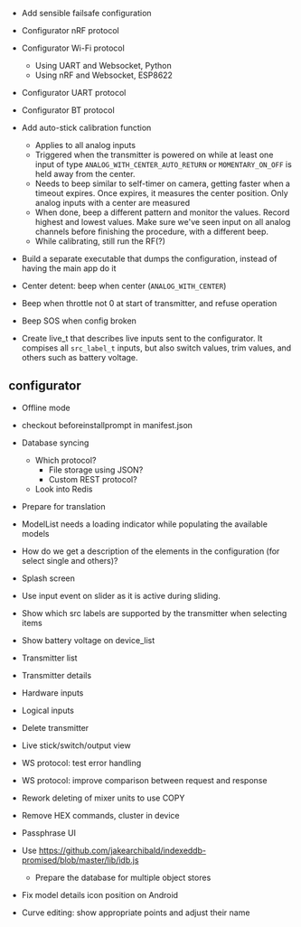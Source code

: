 - Add sensible failsafe configuration

- Configurator nRF protocol
- Configurator Wi-Fi protocol
  - Using UART and Websocket, Python
  - Using nRF and Websocket, ESP8622
- Configurator UART protocol
- Configurator BT protocol

- Add auto-stick calibration function
    - Applies to all analog inputs
    - Triggered when the transmitter is powered on while at least one input
      of type `ANALOG_WITH_CENTER_AUTO_RETURN` or `MOMENTARY_ON_OFF` is
      held away from the center.
    - Needs to beep similar to self-timer on camera, getting faster when a
      timeout expires. Once expires, it measures the center position.
      Only analog inputs with a center are measured
    - When done, beep a different pattern and monitor the values. Record highest
      and lowest values. Make sure we've seen input on all analog channels
      before finishing the procedure, with a different beep.
    - While calibrating, still run the RF(?)


- Build a separate executable that dumps the configuration, instead of having
  the main app do it


- Center detent: beep when center (`ANALOG_WITH_CENTER`)

- Beep when throttle not 0 at start of transmitter, and refuse operation

- Beep SOS when config broken



- Create live_t that describes live inputs sent to the configurator. It compises
  all `src_label_t` inputs, but also switch values, trim values, and others
  such as battery voltage.


## configurator
- Offline mode
- checkout beforeinstallprompt in manifest.json

- Database syncing
  - Which protocol?
    - File storage using JSON?
    - Custom REST protocol?
  - Look into Redis

- Prepare for translation

- ModelList needs a loading indicator while populating the available models

- How do we get a description of the elements in the configuration (for select single and others)?

- Splash screen

- Use input event on slider as it is active during sliding.




- Show which src labels are supported by the transmitter when selecting items

- Show battery voltage on device_list

- Transmitter list
- Transmitter details
- Hardware inputs
- Logical inputs
- Delete transmitter
- Live stick/switch/output view

- WS protocol: test error handling

- WS protocol: improve comparison between request and response

- Rework deleting of mixer units to use COPY
- Remove HEX commands, cluster in device

- Passphrase UI

- Use https://github.com/jakearchibald/indexeddb-promised/blob/master/lib/idb.js
  - Prepare the database for multiple object stores

- Fix model details icon position on Android

- Curve editing: show appropriate points and adjust their name


